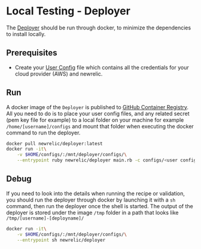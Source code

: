 # Local Testing - Deployer

The [Deployer](https://github.com/newrelic/demo-deployer) should be run through docker, to minimize the dependencies to install locally.

## Prerequisites

* Create your [User Config](https://github.com/newrelic/demo-deployer/blob/main/documentation/user_config/README.md) file which contains all the credentials for your cloud provider (AWS) and newrelic.

## Run

A docker image of the `Deployer` is published to [GitHub Container Registry](https://github.com/orgs/newrelic/packages/container/package/deployer).
All you need to do is to place your user config files, and any related secret (pem key file for example) to a local folder on your machine for example `/home/[username]/configs` and mount that folder when executing the docker command to run the deployer.

```bash
docker pull newrelic/deployer:latest
docker run -it\
    -v $HOME/configs/:/mnt/deployer/configs/\
    --entrypoint ruby newrelic/deployer main.rb -c configs/<user config filename>.json -d https://raw.githubusercontent.com/newrelic/open-install-library/main/test/definitions/infra-agent/awslinux2-infra.json
```

## Debug

If you need to look into the details when running the recipe or validation, you should run the deployer through docker by launching it with a `sh` command, then run the deployer once the shell is started. The output of the deployer is stored under the image `/tmp` folder in a path that looks like `/tmp/[username]-[deployname]/`

```bash
docker run -it\
    -v $HOME/configs/:/mnt/deployer/configs/\
    --entrypoint sh newrelic/deployer
```
